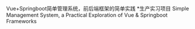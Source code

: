 Vue+Springboot简单管理系统，前后端框架的简单实践
*生产实习项目
Simple Management System, a Practical Exploration of Vue & Springboot Frameworks
